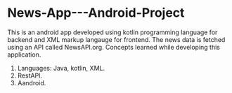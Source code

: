 # News-App---Android-Project
This is an android app developed using kotlin programming language for backend and XML markup langauge for frontend. 
The news data is fetched using an API called NewsAPI.org. 
Concepts learned while developing this application.
1. Languages: Java, kotlin, XML.
2. RestAPI.
3. Aandroid.
